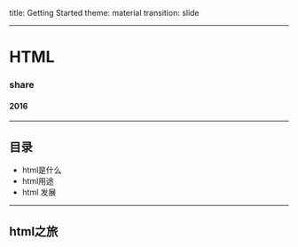 title: Getting Started
theme: material
transition: slide

---

# HTML
### share
#### 2016

---

## 目录

* html是什么
* html用途
* html 发展

---

## html之旅


